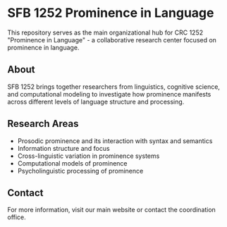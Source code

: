 # SFB 1252 Prominence in Language

This repository serves as the main organizational hub for CRC 1252 "Prominence in Language" - a collaborative research center focused on prominence in language.

## About

SFB 1252 brings together researchers from linguistics, cognitive science, and computational modeling to investigate how prominence manifests across different levels of language structure and processing.

## Research Areas

- Prosodic prominence and its interaction with syntax and semantics
- Information structure and focus
- Cross-linguistic variation in prominence systems
- Computational models of prominence
- Psycholinguistic processing of prominence

## Contact

For more information, visit our main website or contact the coordination office.

